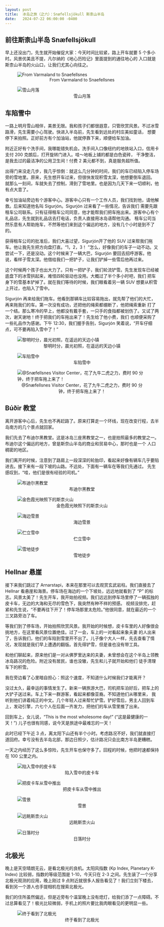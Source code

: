```yaml
---
layout: post
title:  冰岛之旅（之六）：Snæfellsjökull 斯柰山半岛
date:   2024-07-22 06:00:00 -0400
---
```


## 前往斯柰山半岛 Snæfellsjökull

早上还没出门，先生就开始催促大家：今天时间比较紧，路上开车就要 5 个多小时。风景优美且不提，凡尔纳的《地心历险记》里面提到的通往地心的
入口就是斯柰山半岛的火山口，让我们尤其心向往之。

<figure>
  <img src="../../../assets/images/Iceland-Day6/Varmaland-to-Snaefellsnes.png" alt="From Varmaland to Snaefellsnes"/>
  <center><figcaption>From Varmaland to Snaefellsnes</figcaption></center>
</figure>

<figure>
  <img src="../../../assets/images/Iceland-Day6/Moon-over-snow-mountain.jpg" alt="雪山月落"/>
  <center><figcaption>雪山月落</figcaption></center>
</figure>

## 车陷雪中

一路上明月雪山相伴，美景无限。我和孩子们都很遐意，只管欣赏风景。不过冰雪路滑，先生需要小心驾驶。快进入半岛前，先生看到远处的村庄美如童话，
想要停下来拍照。正好前方有个加油站，他就停靠下来，顺便给车加油。

附近正好有个洗手间，我哪能错失机会。洗手间入口像纽约的地铁站入口，信用卡支付 200 克朗后，打开旋转门进入。哇～地板上铺的都是白色瓷砖，
干净整洁，是我去过的最洁净的公用卫生间！付费 2 美元都不到，真是服务超所值。

出得门来没走几步，我几乎惊倒：就这么几分钟的时间，我们的车已经陷入停车场旁的雪地里。原来，先生想开车过来，但很快发现积雪太深，他想要倒车退回。
就那么一刻间，车就失去了控制，滑到了雪地里。也是因为几天下来一切顺利，他有点大意了。

幸亏加油站旁边有个游客中心。游客中心只有一个工作人员，我们找到他，请他解救。后来知道他名叫 Sigurjón。Sigurjón 过来看了一些情况，告诉我们
需要先跟租车公司联系。只有征得租车公司同意，他才能帮我们把车拖出来。游客中心有个礼品店，先生就到礼品店去打电话，负责人直接用冰岛语帮他沟通。
租车公司当然乐意有人帮助拖车，不然等他们来到这个偏远的地方，没有几个小时是到不了的。

获得租车公司的批准后，我们大喜过望，Sigurjón开了他的 SUV 过来帮我们拖车。他让我先生把方向盘打直。“1，2，3！ ”怎么，好像我们的车子一动不动。又
尝试一下，还是没动。这个时候来了一辆大巴，Sigurjón 要回去招呼游客。他说，看样子雪太深。他借给我们一把铲子，让我们铲掉一些雪后他再过来。

这个时候两个孩子也出大力了。只有一把铲子，我们轮流铲雪。先生发现车已经被底盘下的冰雪拱起来，难怪四轮驱动也没用。大概过了半个多小时吧，我们
把车身下的雪基本铲掉了。就在我们等待的时候，我们眼看着另一辆 SUV 想要从积雪上开过，也陷入了雪中。

Sigurjón 再来给我们拖车。他看到那辆车比较容易拖出，就先帮了他们的大忙，再来拖我们的车。第一次没有成功，还把他的绳索都绷断了，他把绳索重新
打了一个结。那么寒冷的早上，他都没有戴手套，一只手的食指都被划伤了。又试了两次，谢天谢地！终于把我们的车拖出来了！先生给了他小费，我们
也顺便采购了一些礼品作为感谢。下午 12:30，我们握手告别，Sigurjón 笑着说，“开车仔细点，可不要再陷入雪中了！”

<figure>
  <img src="../../../assets/images/Iceland-Day6/Village-in-twilight.jpg" alt="黎明时分，晨光初照，在遥远的天边小镇"/>
  <center><figcaption>黎明时分，晨光初照，在遥远的天边小镇</figcaption></center>
</figure>

<figure>
  <img src="../../../assets/images/Iceland-Day6/Rescue-the-car.jpg" alt="车陷雪中"/>
  <center><figcaption>车陷雪中</figcaption></center>
</figure>

<figure>
  <img src="../../../assets/images/Iceland-Day6/Car-unstuck.jpg" alt="@Snæfellsnes Visitor Center，花了九牛二虎之力，费时 90 分钟，终于把车拖上来了！"/>
  <center><figcaption>@Snæfellsnes Visitor Center，花了九牛二虎之力，费时 90 分钟，终于把车拖上来了！</figcaption></center>
</figure>

## Búðir 教堂

离开游客中心后，先生也不再赶路了。原来打算走一个环线，现在改变行程，去半岛南方的几个景点就回家。

我们先去了布迪尔黑教堂。这是冰岛三座黑教堂之一，也是拍照最多的教堂之一。布迪尔这个偏远的地方，曾是斯奈山半岛的商业和贸易中心，那时也是一个
人口稠密的地区。

我们离开的时候，注意到了路肩上一段深深的轮胎印，看起来好像有辆车几乎要陷进去。接下来有一段下坡的山路。不远处，下面有一辆车在等我们先通过。
先生感叹到，“哇，他们是很有经验的司机。”

<figure>
  <img src="../../../assets/images/Iceland-Day6/Budir-Church.jpg" alt="布迪尔黑教堂"/>
  <center><figcaption>布迪尔黑教堂</figcaption></center>
</figure>

<figure>
  <img src="../../../assets/images/Iceland-Day6/Volcano-to-the-center-of-the-earth.jpg" alt="金色霞光映照下的斯柰火山"/>
  <center><figcaption>金色霞光映照下的斯柰火山</figcaption></center>
</figure>

<figure>
  <img src="../../../assets/images/Iceland-Day6/Budir-beach.jpg" alt="海边雪景"/>
  <center><figcaption>海边雪景</figcaption></center>
</figure>

<figure>
  <img src="../../../assets/images/Iceland-Day6/Standing-on-snow.jpg" alt="伫立雪中"/>
  <center><figcaption>伫立雪中</figcaption></center>
</figure>

<figure>
  <img src="../../../assets/images/Iceland-Day6/On-the-way-back-to-Budir.jpg" alt="雪地徒步"/>
  <center><figcaption>雪地徒步</figcaption></center>
</figure>


## Hellnar 悬崖

接下来我们跳过了 Arnarstapi，本来在那里可以去观赏玄武岩柱。我们直接去了 Hellnar 看悬崖和海景。停车场在海边的一个下坡处，远远地就看到了
“P” 的标志。风景太美了！先生开车，我开始拍视频。我们远远到停车场里停了一辆孤独的皮卡车，无边的大海和无尽的雪色下，我突然有种不祥的预感。
视频没排完，赶紧和先生说，“不要再往下开了！停车场那里太危险。”他很同意，就在最近的一个三叉路旁泊了车。

等我们到了停车场，开始拍照欣赏风景。我开始的时候想，皮卡车里的人好像很会挑地方，在这里看风景位置绝佳。过了一会，车上的一对看起来象夫妻
的人出来了，告诉我们，他们的车陷到雪里开不出了。儿子像个大人一样，先去查看了情况，发现就是我们早上遭遇的翻版。首先得铲雪，但是谁也没有带工具。

和他们聊起来，原来他们是一对从佛罗里达来的夫妻，未曾想会在这个半岛上领教冰岛路况的危险。附近没有居民，谁也没辙，先生和儿子就开始和他们
徒手清理车下的积雪。

我在旁边看了心里暗自担心：照这个速度，不知道什么时候我们才能离开？

没过太久，最幸运的事情发生了。新来一辆旅游大巴，司机把车泊好后，把车上的大铲子送过来。车上下来一群游客，看起来都像亚裔。不知道他们从哪里来，
我听到他们讲着纯正的中文。几个年轻人过来帮忙铲雪。铲好雪后，男主人回到车上，发动引擎，六七个人在后面一齐发力，把他们的车从雪里推了出来。

回到车上，女儿说，“This is the most wholesome day!” (“这是最健康的一天！”) 儿子也很有同感，说今天是旅途中最难忘的一天！

此时已经下午近 3 点，离太阳下山还有半个小时。考虑路况不好，我们就直接打道回府。幸亏没有去半岛北部，那边日照少，估计路况只会比南方半岛更糟糕。

一天之内经历了这么多惊险，先生开车也保守多了。回程的时候，他把时速都保持在 100 公里之内。

<figure>
  <img src="../../../assets/images/Iceland-Day6/Stuck-pickup.jpg" alt="陷入雪中的皮卡车"/>
  <center><figcaption>陷入雪中的皮卡车</figcaption></center>
</figure>

<figure>
  <img src="../../../assets/images/Iceland-Day6/Unstuck-pickup.jpg" alt="把皮卡车从雪中推出"/>
  <center><figcaption>把皮卡车从雪中推出</figcaption></center>
</figure>

<figure>
  <img src="../../../assets/images/Iceland-Day6/In-the-peninsula.jpg" alt="雪景"/>
  <center><figcaption>雪景</figcaption></center>
</figure>

<figure>
  <img src="../../../assets/images/Iceland-Day6/Volcano-to-the-center-of-the-earth-2.jpg" alt="远眺斯柰火山"/>
  <center><figcaption>远眺斯柰火山</figcaption></center>
</figure>

<figure>
  <img src="../../../assets/images/Iceland-Day6/Coastal-sunset.jpg" alt="日落时分"/>
  <center><figcaption>日落时分</figcaption></center>
</figure>



## 北极光

晚上是天空晴朗无云，是看北极光的良机。太阳风指数 (Kp Index, Planetary K-Index) 比较弱，指数的等级范围是 1-10，今天只在 2-3 之间。先生装了一个分享北极光观测的应用，晚上刚过 9 点附近就很多人报告看见了！我们立刻下楼去，看到另一个游人也手提相机在搜索北极光。

我们的住所虽然偏远，但是近旁有个温室晚上没有熄灯，给我们添了一点障碍。不过总算看见了！极光比较微弱，手机上的照片要比我肉眼看见的更明显一些。

<figure>
  <img src="../../../assets/images/Iceland-Day6/Northern-lights.jpg" alt="终于看到了北极光"/>
  <center><figcaption>终于看到了北极光</figcaption></center>
</figure>

